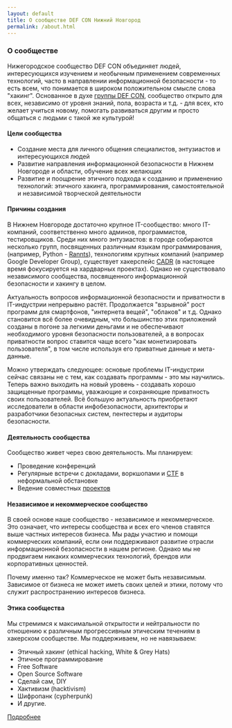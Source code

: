 ```yaml
---
layout: default
title: О сообществе DEF CON Нижний Новгород
permalink: /about.html
---
```


### О сообществе
Нижегородское сообщество DEF CON объединяет людей, интересующихся изучением и необычным применением современных технологий, часто в направлении информационной безопасности - то есть всем, что понимается в широком положительном смысле слова "хакинг". Основанное в духе [группы DEF CON](https://defcongroups.org/dcgfaq.html), сообщество открыто для всех, независимо от уровня знаний, пола, возраста и т.д. - для всех, кто желает учиться новому, помогать развиваться другим и просто общаться с людьми с такой же культурой!

#### Цели сообщества
- Создание места для личного общения специалистов, энтузиастов и интересующихся людей
- Развитие направления информационной безопасности в Нижнем Новгороде и области, обучение всех желающих
- Развитие и поощрение этичного подхода к созданию и применению технологий: этичного хакинга, программирования, самостоятельной и независимой творческой деятельности

#### Причины создания
В Нижнем Новгороде достаточно крупное IT-сообщество: много IT-компаний, соответственно много админов, программистов, тестировщиков. Среди них много энтузиастов: в городе собираются несколько групп, посвященных различным языкам программирования, (например, Python - [Rannts](http://rannts.ru)), технологиям крупных компаний (например Google Developer Group), существует хакерспейс [CADR](https://cadrspace.ru) (в настоящее время фокусируется на хардварных проектах). Однако не существовало независимого сообщества, посвященного информационной безопасности и хакингу в целом.

Актуальность вопросов информационной безопасности и приватности в IT-индустрии непрерывно растёт. Продолжается "взрывной" рост программ для смартфонов, "интернета вещей", "облаков" и т.д. Однако становится всё более очевидным, что большинство этих приложений созданы в погоне за легкими деньгами и не обеспечивают необходимого уровня безопасности пользователей, а в вопросах приватности вопрос ставится чаще всего "как монетизировать пользователя", в том числе используя его приватные данные и мета-данные.

Можно утверждать следующее: основые проблемы IT-индустрии сейчас связаны не с тем, как создавать программы - это мы научились. Теперь важно выходить на новый уровень - создавать хорошо защищенные программы, уважающие и сохраняющие приватность своих пользователей. Всё большую актуальность приобретают исследователи в области инфобезопасности, архитекторы и разработчики безопасных систем, пентестеры и аудиторы безопасности.

#### Деятельность сообщества
Сообщество живет через свою деятельность. Мы планируем:
- Проведение конференций 
- Регулярные встречи с докладами, воркшопами и [CTF](ctf.html) в неформальной обстановке
- Ведение совместных [проектов](projects.html)

#### Независимое и некоммерческое сообщество
В своей основе наше сообщество - независимое и некоммерческое. Это означает, что интересы сообщества и всех его членов ставятся выше частных интересов бизнеса. Мы рады участию и помощи коммерческих компаний, если они поддерживают развитие отрасли информационной безопасности в нашем регионе. Однако мы не продвигаем никаких коммерческих технологий, брендов или корпоративных ценностей.

Почему именно так? Коммерческое не может быть независимым. Зависимое от бизнеса не может иметь своих целей и этики, потому что служит распространению интересов бизнеса.

#### Этика сообщества
Мы стремимся к максимальной открытости и нейтральности по отношению к различным прогрессивным этическим течениям в хакерском сообществе. Мы поддерживаем, но не навязываем:
- Этичный хакинг (ethical hacking, White & Grey Hats)
- Этичное программирование
- Free Software
- Open Source Software
- Сделай сам, DIY
- Хактивизм (hacktivism)
- Шифропанк (cypherpunk)
- И другие.

[Подробнее](ethics.html)

